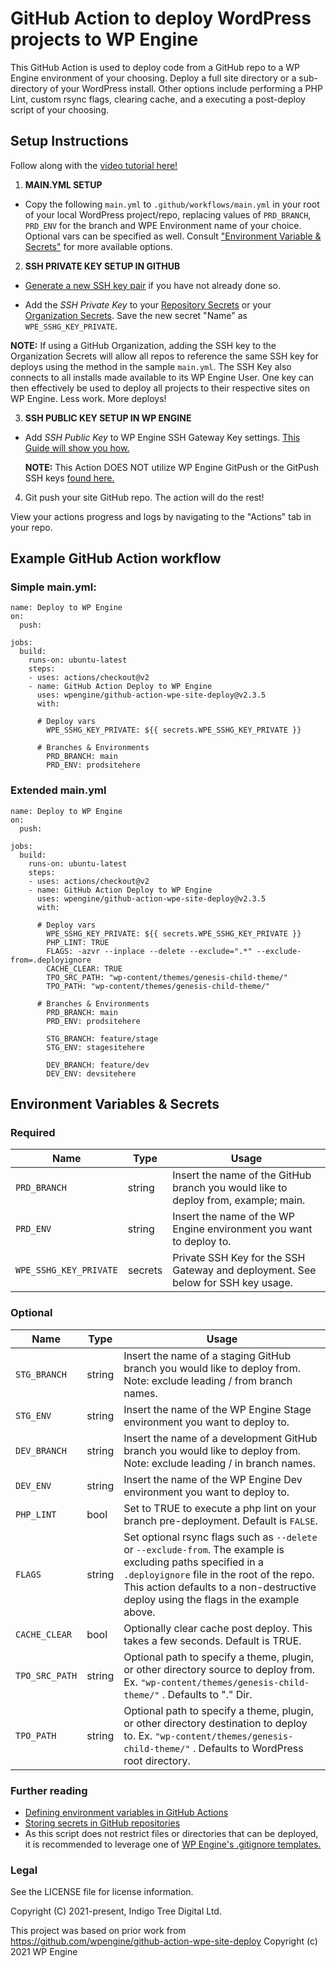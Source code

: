 # GitHub Action to deploy WordPress projects to WP Engine

This GitHub Action is used to deploy code from a GitHub repo to a WP Engine environment of your choosing. Deploy a full site directory or a sub-directory of your WordPress install. Other options include performing a PHP Lint, custom rsync flags, clearing cache, and a executing a post-deploy script of your choosing.

## Setup Instructions

Follow along with the [video tutorial here!](https://wpengine-2.wistia.com/medias/crj1lp3qke)

1. **MAIN.YML SETUP**

- Copy the following `main.yml` to `.github/workflows/main.yml` in your root of your local WordPress project/repo, replacing values of `PRD_BRANCH`, `PRD_ENV` for the branch and WPE Environment name of your choice. Optional vars can be specified as well. Consult ["Environment Variable & Secrets"](#environment-variables--secrets) for more available options.

2. **SSH PRIVATE KEY SETUP IN GITHUB**

- [Generate a new SSH key pair](https://wpengine.com/support/ssh-keys-for-shell-access/#Generate_New_SSH_Key) if you have not already done so.

- Add the _SSH Private Key_ to your [Repository Secrets](https://docs.github.com/en/actions/security-guides/encrypted-secrets#creating-encrypted-secrets-for-a-repository) or your [Organization Secrets](https://docs.github.com/en/actions/security-guides/encrypted-secrets#creating-encrypted-secrets-for-an-organization). Save the new secret "Name" as `WPE_SSHG_KEY_PRIVATE`.

**NOTE:** If using a GitHub Organization, adding the SSH key to the Organization Secrets will allow all repos to reference the same SSH key for deploys using the method in the sample `main.yml`. The SSH Key also connects to all installs made available to its WP Engine User. One key can then effectively be used to deploy all projects to their respective sites on WP Engine. Less work. More deploys!

3. **SSH PUBLIC KEY SETUP IN WP ENGINE**

- Add _SSH Public Key_ to WP Engine SSH Gateway Key settings. [This Guide will show you how.](https://wpengine.com/support/ssh-gateway/#Add_SSH_Key)

  **NOTE:** This Action DOES NOT utilize WP Engine GitPush or the GitPush SSH keys [found here.](https://wpengine.com/support/git/#Add_SSH_Key_to_User_Portal)

4. Git push your site GitHub repo. The action will do the rest!

View your actions progress and logs by navigating to the "Actions" tab in your repo.

## Example GitHub Action workflow

### Simple main.yml:

```
name: Deploy to WP Engine
on:
  push:

jobs:
  build:
    runs-on: ubuntu-latest
    steps:
    - uses: actions/checkout@v2
    - name: GitHub Action Deploy to WP Engine
      uses: wpengine/github-action-wpe-site-deploy@v2.3.5
      with:

      # Deploy vars
        WPE_SSHG_KEY_PRIVATE: ${{ secrets.WPE_SSHG_KEY_PRIVATE }}

      # Branches & Environments
        PRD_BRANCH: main
        PRD_ENV: prodsitehere
```

### Extended main.yml

```
name: Deploy to WP Engine
on:
  push:

jobs:
  build:
    runs-on: ubuntu-latest
    steps:
    - uses: actions/checkout@v2
    - name: GitHub Action Deploy to WP Engine
      uses: wpengine/github-action-wpe-site-deploy@v2.3.5
      with:

      # Deploy vars
        WPE_SSHG_KEY_PRIVATE: ${{ secrets.WPE_SSHG_KEY_PRIVATE }}
        PHP_LINT: TRUE
        FLAGS: -azvr --inplace --delete --exclude=".*" --exclude-from=.deployignore
        CACHE_CLEAR: TRUE
        TPO_SRC_PATH: "wp-content/themes/genesis-child-theme/"
        TPO_PATH: "wp-content/themes/genesis-child-theme/"

      # Branches & Environments
        PRD_BRANCH: main
        PRD_ENV: prodsitehere

        STG_BRANCH: feature/stage
        STG_ENV: stagesitehere

        DEV_BRANCH: feature/dev
        DEV_ENV: devsitehere
```

## Environment Variables & Secrets

### Required

| Name                   | Type    | Usage                                                                              |
| ---------------------- | ------- | ---------------------------------------------------------------------------------- |
| `PRD_BRANCH`           | string  | Insert the name of the GitHub branch you would like to deploy from, example; main. |
| `PRD_ENV`              | string  | Insert the name of the WP Engine environment you want to deploy to.                |
| `WPE_SSHG_KEY_PRIVATE` | secrets | Private SSH Key for the SSH Gateway and deployment. See below for SSH key usage.   |

### Optional

| Name           | Type   | Usage                                                                                                                                                                                                                                               |
| -------------- | ------ | --------------------------------------------------------------------------------------------------------------------------------------------------------------------------------------------------------------------------------------------------- |
| `STG_BRANCH`   | string | Insert the name of a staging GitHub branch you would like to deploy from. Note: exclude leading / from branch names.                                                                                                                                |
| `STG_ENV`      | string | Insert the name of the WP Engine Stage environment you want to deploy to.                                                                                                                                                                           |
| `DEV_BRANCH`   | string | Insert the name of a development GitHub branch you would like to deploy from. Note: exclude leading / in branch names.                                                                                                                              |
| `DEV_ENV`      | string | Insert the name of the WP Engine Dev environment you want to deploy to.                                                                                                                                                                             |
| `PHP_LINT`     | bool   | Set to TRUE to execute a php lint on your branch pre-deployment. Default is `FALSE`.                                                                                                                                                                |
| `FLAGS`        | string | Set optional rsync flags such as `--delete` or `--exclude-from`. The example is excluding paths specified in a `.deployignore` file in the root of the repo. This action defaults to a non-destructive deploy using the flags in the example above. |
| `CACHE_CLEAR`  | bool   | Optionally clear cache post deploy. This takes a few seconds. Default is TRUE.                                                                                                                                                                      |
| `TPO_SRC_PATH` | string | Optional path to specify a theme, plugin, or other directory source to deploy from. Ex. `"wp-content/themes/genesis-child-theme/"` . Defaults to "." Dir.                                                                                           |
| `TPO_PATH`     | string | Optional path to specify a theme, plugin, or other directory destination to deploy to. Ex. `"wp-content/themes/genesis-child-theme/"` . Defaults to WordPress root directory.                                                                       |

### Further reading

- [Defining environment variables in GitHub Actions](https://docs.github.com/en/actions/reference/environment-variables)
- [Storing secrets in GitHub repositories](https://docs.github.com/en/actions/reference/encrypted-secrets)
- As this script does not restrict files or directories that can be deployed, it is recommended to leverage one of [WP Engine's .gitignore templates.](https://wpengine.com/support/git/#Add_gitignore)

### Legal

See the LICENSE file for license information.

Copyright (C) 2021-present, Indigo Tree Digital Ltd.

This project was based on prior work from https://github.com/wpengine/github-action-wpe-site-deploy
Copyright (c) 2021 WP Engine

